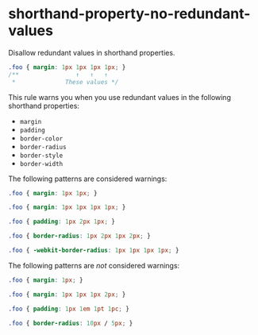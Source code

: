 # shorthand-property-no-redundant-values

Disallow redundant values in shorthand properties.

```css
.foo { margin: 1px 1px 1px 1px; }
/**                ↑   ↑   ↑
 *              These values */
```

This rule warns you when you use redundant values in the following shorthand properties:

- `margin`
- `padding`
- `border-color`
- `border-radius`
- `border-style`
- `border-width`

The following patterns are considered warnings:

```css
.foo { margin: 1px 1px; }
```

```css
.foo { margin: 1px 1px 1px 1px; }
```

```css
.foo { padding: 1px 2px 1px; }
```

```css
.foo { border-radius: 1px 2px 1px 2px; }
```

```css
.foo { -webkit-border-radius: 1px 1px 1px 1px; }
```

The following patterns are *not* considered warnings:

```css
.foo { margin: 1px; }
```

```css
.foo { margin: 1px 1px 1px 2px; }
```

```css
.foo { padding: 1px 1em 1pt 1pc; }
```

```css
.foo { border-radius: 10px / 5px; }
```
